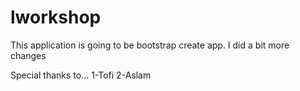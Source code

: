 # lworkshop
This application is going to be bootstrap create app. I did a bit more changes

Special thanks to...
1-Tofi
2-Aslam